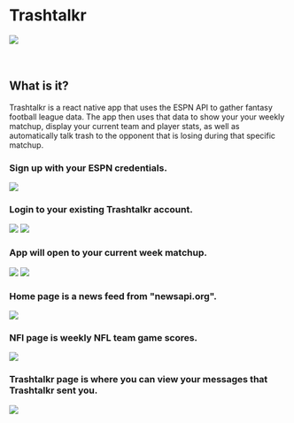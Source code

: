 # Trashtalkr

<img  src="https://media.giphy.com/media/l4EpcazyPta1byn8Q/giphy.gif" >

<br>
<br>
<br>

##  What is it?
Trashtalkr is a react native app that uses the ESPN API to gather fantasy football league data. The app then uses that data to show your your weekly matchup, display your current team and player stats, as well as automatically talk trash to the opponent that is losing during that specific matchup.



### Sign up with your ESPN credentials.
![](./2.png)

### Login to your existing Trashtalkr account.
![](./3.png)
![](./4.png)

### App will open to your current week matchup.
![](./5.png)
![](./6.png)

### Home page is a news feed from "newsapi.org".
![](./7.png)

### NFl page is weekly NFL team game scores.
![](./8.png)

### Trashtalkr page is where you can view your messages that Trashtalkr sent you.
![](./9.png)
